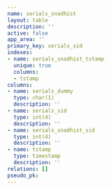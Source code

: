 ```yaml
---
name: serials_snadhist
layout: table
description: ''
active: false
app_area: ''
primary_key: serials_sid
indexes:
- name: serials_snadhist_tstamp
  unique: true
  columns:
  - tstamp
columns:
- name: serials_dummy
  type: char(1)
  description: ''
- name: serials_sid
  type: int(4)
  description: ''
- name: serials_snadhist_sid
  type: int(4)
  description: ''
- name: tstamp
  type: timestamp
  description: ''
relations: []
pseudo_pk: 
---
```


